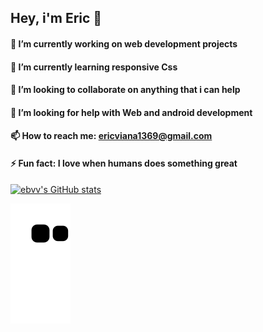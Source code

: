 ## Hey, i'm Eric 👋


#### 🔭 I’m currently working on web development projects
#### 🌱 I’m currently learning responsive Css
#### 👾 I’m looking to collaborate on anything that i can help
#### 🤔 I’m looking for help with Web and android development
#### 📫 How to reach me: ericviana1369@gmail.com
#### ⚡ Fun fact: I love when humans does something great

[![ebvv's GitHub stats](https://github-readme-stats.vercel.app/api?username=ebvv)](https://github.com/ebvv/github-readme-stats)

![Snake animation](https://github.com/rafaballerini/rafaballerini/blob/output/github-contribution-grid-snake.svg)
